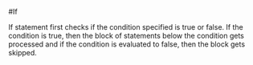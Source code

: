 #If  

If statement first checks if the condition specified is true or false. If the condition is true, then the block of statements below the condition gets processed and if the condition is evaluated to false, then the block gets skipped.
